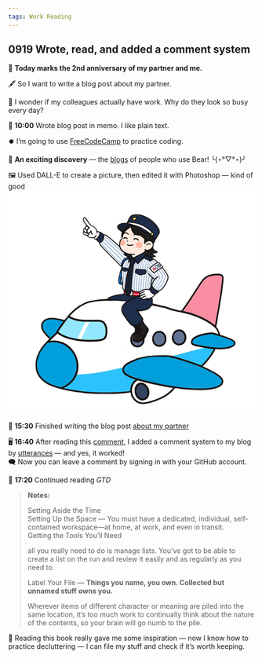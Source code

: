 ```yaml
---
tags: Work Reading
---
```


## 0919 Wrote, read, and added a comment system

🎉 **Today marks the 2nd anniversary of my partner and me.**

🖋️ So I want to write a blog post about my partner.

💭 I wonder if my colleagues actually have work. Why do they look so busy every day?

📝 **10:00** Wrote blog post in memo. I like plain text.

⏺️ I’m going to use [FreeCodeCamp](https://www.freecodecamp.org/chinese/learn) to practice coding.

🤩 **An exciting discovery** — the [blogs](https://bearblog.dev/discover/) of people who use Bear! ╰(⋆°▽°⋆)╯

🖼️ Used DALL-E to create a picture, then edited it with Photoshop — kind of good  
![girlonsky](/images/girl-on-sky.png)

🌼 **15:30** Finished writing the blog post [about my partner](https://sakae1222.github.io/2025/09/19/thinking.html)

🖥️ **16:40** After reading this [comment](https://github.com/chadbaldwin/chadbaldwin.github.io/issues/11#issuecomment-898099648), I added a comment system to my blog by [utterances](https://github.com/apps/utterances) — and yes, it worked!   
🗨️ Now you can leave a comment by signing in with your GitHub account.

📖 **17:20** Continued reading *GTD*

>**Notes:**
>
>Setting Aside the Time  
>Setting Up the Space — You must have a dedicated, individual, self-contained workspace—at home, at work, and even in transit.  
>Getting the Tools You’ll Need
>
>all you really need to do is manage lists. You’ve got to be able to create a list on the run and review it easily and as regularly as you need to.
>
>Label Your File — **Things you name, you own. Collected but unnamed stuff owns you.**
>
>Wherever items of different character or meaning are piled into the same location, it’s too much work to continually think about the nature of the contents, so your brain will go numb to the pile.

💭 Reading this book really gave me some inspiration — now I know how to practice decluttering — I can file my stuff and check if it’s worth keeping.

